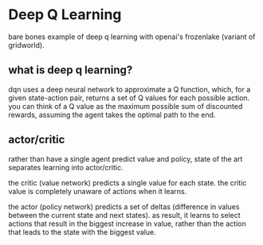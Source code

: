 # Deep Q Learning
bare bones example of deep q learning with openai's frozenlake (variant of gridworld).

## what is deep q learning?
dqn uses a deep neural network to approximate a Q function, which, for a given state-action pair, returns a set of Q values for each possible action. you can think of a Q value as the maximum possible sum of discounted rewards, assuming the agent takes the optimal path to the end.

## actor/critic
rather than have a single agent predict value and policy, state of the art separates learning into actor/critic. 

the critic (value network) predicts a single value for each state. the critic value is completely unaware of actions when it learns.

the actor (policy network) predicts a set of deltas (difference in values between the current state and next states). as result, it learns to select actions that result in the biggest increase in value, rather than the action that leads to the state with the biggest value.
